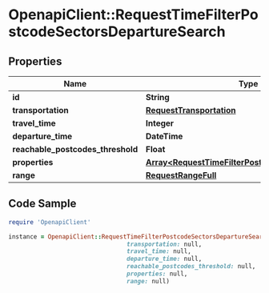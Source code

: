 # OpenapiClient::RequestTimeFilterPostcodeSectorsDepartureSearch

## Properties

Name | Type | Description | Notes
------------ | ------------- | ------------- | -------------
**id** | **String** |  | 
**transportation** | [**RequestTransportation**](RequestTransportation.md) |  | 
**travel_time** | **Integer** |  | 
**departure_time** | **DateTime** |  | 
**reachable_postcodes_threshold** | **Float** |  | 
**properties** | [**Array&lt;RequestTimeFilterPostcodeSectorsProperty&gt;**](RequestTimeFilterPostcodeSectorsProperty.md) |  | 
**range** | [**RequestRangeFull**](RequestRangeFull.md) |  | [optional] 

## Code Sample

```ruby
require 'OpenapiClient'

instance = OpenapiClient::RequestTimeFilterPostcodeSectorsDepartureSearch.new(id: null,
                                 transportation: null,
                                 travel_time: null,
                                 departure_time: null,
                                 reachable_postcodes_threshold: null,
                                 properties: null,
                                 range: null)
```


